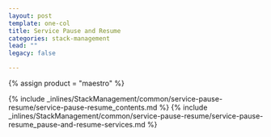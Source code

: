 ```yaml
---
layout: post
template: one-col
title: Service Pause and Resume
categories: stack-management
lead: ""
legacy: false

---
```

{% assign product = "maestro" %}

{% include _inlines/StackManagement/common/service-pause-resume/service-pause-resume_contents.md %}
{% include _inlines/StackManagement/common/service-pause-resume/service-pause-resume_pause-and-resume-services.md %}
